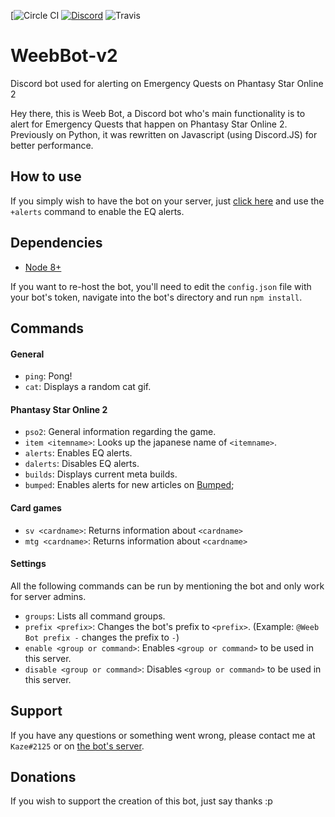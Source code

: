 [![Circle CI](https://img.shields.io/circleci/project/github/Kxze/WeebBot-v2.svg) [![Discord](https://img.shields.io/discord/171412745302835201.svg)](https://discord.gg/0xMXCNAFbH032Ig1) ![Travis](https://img.shields.io/travis/Kxze/WeebBot-v2.svg)

# WeebBot-v2
Discord bot used for alerting on Emergency Quests on Phantasy Star Online 2

Hey there, this is Weeb Bot, a Discord bot who's main functionality is to alert for Emergency Quests that happen on Phantasy Star Online 2. Previously on Python, it was rewritten on Javascript (using Discord.JS) for better performance.

## How to use

If you simply wish to have the bot on your server, just [click here](https://discordapp.com/oauth2/authorize?client_id=180088767669993474&scope=bot&permissions=0) and use the `+alerts` command to enable the EQ alerts.

## Dependencies

- [Node 8+](https://nodejs.org/en/download/current/)

If you want to re-host the bot, you'll need to edit the `config.json` file with your bot's token, navigate into the bot's directory and run `npm install`.

## Commands

#### General

- `ping`: Pong!
- `cat`: Displays a random cat gif.

#### Phantasy Star Online 2

- `pso2`: General information regarding the game.
- `item <itemname>`: Looks up the japanese name of `<itemname>`.
- `alerts`: Enables EQ alerts.
- `dalerts`: Disables EQ alerts.
- `builds`: Displays current meta builds.
- `bumped`: Enables alerts for new articles on [Bumped](http://bumped.org/psublog);

#### Card games

- `sv <cardname>`: Returns information about `<cardname>`
- `mtg <cardname>`: Returns information about `<cardname>`

#### Settings 

All the following commands can be run by mentioning the bot and only work for server admins.

- `groups`: Lists all command groups.
- `prefix <prefix>`: Changes the bot's prefix to `<prefix>`. (Example: `@Weeb Bot prefix -` changes the prefix to `-`)
- `enable <group or command>`: Enables `<group or command>` to be used in this server.
- `disable <group or command>`: Disables `<group or command>` to be used in this server.

## Support

If you have any questions or something went wrong, please contact me at `Kaze#2125` or on [the bot's server](https://discord.gg/0xMXCNAFbH032Ig1).

## Donations

If you wish to support the creation of this bot, just say thanks :p
